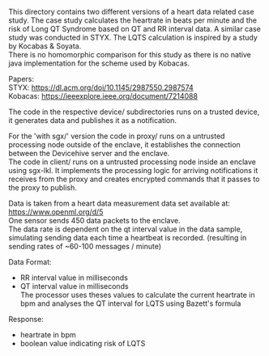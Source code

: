 This directory contains two different versions of a heart data related case study. 
The case study calculates the heartrate in beats per minute and the risk of Long QT Syndrome based on QT and RR interval data. 
A similar case study was conducted in STYX. The LQTS calculation is inspired by a study by Kocabas & Soyata.   
There is no homomorphic comparison for this study as there is no native java implementation for the scheme used by Kobacas.  

Papers:   
STYX: https://dl.acm.org/doi/10.1145/2987550.2987574  
Kobacas: https://ieeexplore.ieee.org/document/7214088  

The code in  the respective device/ subdirectories runs on a trusted device, it generates data and publishes it as a notification.    

For the 'with sgx/' version the code in proxy/ runs on a untrusted processing node outside of the enclave, it establishes the connection between the Devicehive server and the enclave.  
The code in client/ runs on a untrusted processing node inside an enclave using sgx-lkl. It implements the processing logic for arriving notifications it receives from the proxy and creates encrypted commands that it passes to the proxy to publish.   

Data is taken from a heart data measurement data set available at: https://www.openml.org/d/5          
One sensor sends 450 data packets to the enclave.     
The data rate is dependent on the qt interval value in the data sample, simulating sending data each time a heartbeat is recorded. (resulting in sending rates of ~60-100 messages / minute)    

Data Format:  
  * RR interval value in milliseconds     
  * QT interval value in milliseconds    
The processor uses theses values to calculate the current heartrate in bpm and analyses the QT interval for LQTS using Bazett's formula  

Response:    
  * heartrate in bpm    
  * boolean value indicating risk of LQTS   


